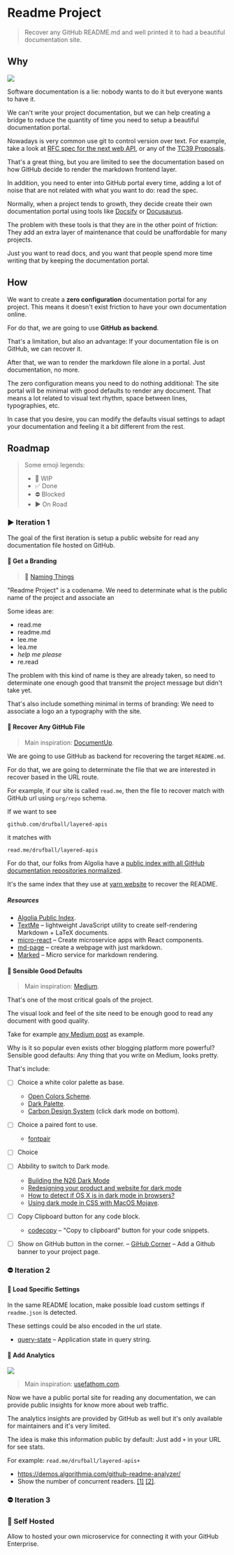 # Readme Project

> Recover any GitHub README.md and well printed it to had a beautiful documentation site.

## Why

![](https://i.imgur.com/bFS0qpM.png)

Software documentation is a lie: nobody wants to do it but everyone wants to have it.

We can't write your project documentation, but we can help creating a bridge to reduce the quantity of time you need to setup a beautiful documentation portal.

Nowadays is very common use git to control version over text. For example, take a look at [RFC spec for the next web API](https://github.com/drufball/layered-apis), or any of the [TC39 Proposals](https://prop-tc39.now.sh/).

That's a great thing, but you are limited to see the documentation based on how GitHub decide to render the markdown frontend layer.

In addition, you need to enter into GitHub portal every time, adding a lot of noise that are not related with what you want to do: read the spec.

Normally, when a project tends to growth, they decide create their own documentation portal using tools like [Docsify](https://docsify.js.org/#/) or [Docusaurus](https://docusaurus.io/).

The problem with these tools is that they are in the other point of friction: They add an extra layer of maintenance that could be unaffordable for many projects. 

Just you want to read docs, and you want that people spend more time writing that by keeping the documentation portal.

## How

We want to create a **zero configuration** documentation portal for any project. This means it doesn't exist friction to have your own documentation online. 

For do that, we are going to use **GitHub as backend**.

That's a limitation, but also an advantage: If your documentation file is on GitHub, we can recover it.

After that, we wan to render the markdown file alone in a portal. Just documentation, no more.

The zero configuration means you need to do nothing additional: The site portal will be minimal with good defaults to render any document. That means a lot related to visual text rhythm, space between lines, typographies, etc.

In case that you desire, you can modify the defaults visual settings to adapt your documentation and feeling it a bit different from the rest.

## Roadmap

> Some emoji legends:
>
>- 🚧 WIP  
>- ✅ Done 
>- ⛔️ Blocked
>- ▶️ On Road


### ▶️ Iteration 1

The goal of the first iteration is setup a public website for read any documentation file hosted on GitHub.

#### 🚧 Get a Branding

> 📖 [Naming Things](https://kikobeats.com/naming-things)

"Readme Project" is a codename. We need to determinate what is the public name of the project and associate an 

Some ideas are:

- read.me
- readme.md
- lee.me
- lea.me
- *help me please*
- re.read

The problem with this kind of name is they are already taken, so need to determinate one enough good that transmit the project message but didn't take yet.

That's also include something minimal in terms of branding: We need to associate a logo an a typography with the site.

#### 🚧 Recover Any GitHub File

> Main inspiration: [DocumentUp](https://documentup.com/jeromegn/documentup).

We are going to use GitHub as backend for recovering the target `README.md`.

For do that, we are going to determinate the file that we are interested in recover based in the URL route.

For example, if our site is called `read.me`, then the file to recover match with GitHub url using `org/repo` schema.

If we want to see 

`github.com/drufball/layered-apis` 

it matches with 

`read.me/drufball/layered-apis`

For do that, our folks from Algolia have a [public index with all GitHub documentation repositories normalized](https://github.com/Kikobeats/changes.now.sh/search?q=algolia&unscoped_q=algolia).

It's the same index that they use at [yarn website](https://yarnpkg.com/es-ES/package/react) to recover the README.

##### Resources

- [Algolia Public Index](https://github.com/Kikobeats/changes.now.sh/search?q=algolia&unscoped_q=algolia).
- [TextMe](https://github.com/susam/texme) – lightweight JavaScript utility to create self-rendering Markdown + LaTeX documents.
- [micro-react](https://github.com/jxnblk/micro-react) – Create microservice apps with React components.
- [md-page](https://github.com/oscarmorrison/md-page) – create a webpage with just markdown.
- [Marked](https://marked.now.sh/) – Micro service for markdown rendering.

#### 🚧 Sensible Good Defaults

> Main inspiration: [Medium](https://medium.com).

That's one of the most critical goals of the project.

The visual look and feel of the site need to be enough good to read any document with good quality.

Take for example [any Medium post](https://medium.com/storybookjs/migrating-to-storybook-4-c65b19a03d2c) as example. 

Why is it so popular even exists other blogging platform more powerful? Sensible good defaults: Any thing that you write on Medium, looks pretty.

That's include:

- [ ] Choice a white color palette as base.
	- [Open Colors Scheme](https://yeun.github.io/open-color/gray-color.html).
	- [Dark Palette](https://command.now.sh/).
	- [Carbon Design System](https://www.carbondesignsystem.com/) (click dark mode on bottom).
- [ ]  Choice a paired font to use.
	- [fontpair](https://fontpair.co)
- [ ] Choice 
- [ ] Abbility to switch to Dark mode.
	- [Building the N26 Dark Mode](https://medium.com/insiden26/building-the-n26-dark-mode-2fc18c2ccdd5)
	- [Redesigning your product and website for dark mode](https://stuffandnonsense.co.uk/blog/redesigning-your-product-and-website-for-dark-mode)
	- [How to detect if OS X is in dark mode in browsers?](https://stackoverflow.com/questions/50840168/how-to-detect-if-os-x-is-in-dark-mode-in-browsers/52986538#52986538)
	- [Using dark mode in CSS with MacOS Mojave](https://paulmillr.com/posts/using-dark-mode-in-css/).
- [ ] Copy Clipboard button for any code block.
	- [codecopy](https://github.com/Kikobeats/react-codecopy) – "Copy to clipboard" button for your code snippets.
- [ ] Show on GitHub button in the corner.
        – [GiHub Corner](https://github.com/skratchdot/react-github-corner) – Add a Github banner to your project page.


### ⛔️ Iteration 2

#### 🚧 Load Specific Settings

In the same README location, make possible load custom settings if `readme.json` is detected.

These settings could be also encoded in the url state.

- [query-state](https://nmotw.in/query-state/) – Application state in query string.

#### 🚧 Add Analytics

![](https://i.imgur.com/UnCrWyM.png)

> Main inspiration: [usefathom.com](https://stats.usefathom.com/#!last-7-days).

Now we have a public portal site for reading any documentation, we can provide public insights for know more about web traffic.

The analytics insights are provided by GitHub as well but it's only available for maintainers and it's very limited.

The idea is make this information public by default: Just add `+` in your URL for see stats. 

For example: `read.me/drufball/layered-apis+`

- https://demos.algorithmia.com/github-readme-analyzer/
- Show the number of concurrent readers. [[1]]( https://github.com/rauchg/blog-views) [[2]](https://github.com/rauchg/blog/blob/master/lib/with-views.js).

### ⛔️ Iteration 3

### 🚧 Self Hosted

Allow to hosted your own microservice for connecting it with your GitHub Enterprise.
